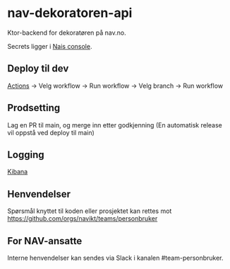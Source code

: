 # nav-dekoratoren-api

Ktor-backend for dekoratøren på nav.no.

Secrets ligger i [Nais console](https://console.nav.cloud.nais.io/team/personbruker/secrets).

## Deploy til dev

[Actions](https://github.com/navikt/nav-dekoratoren-api/actions) -> Velg workflow -> Run workflow -> Velg branch -> Run workflow

## Prodsetting

Lag en PR til main, og merge inn etter godkjenning (En automatisk release vil oppstå ved deploy til main)

## Logging

[Kibana](https://logs.adeo.no/app/r/s/8SJLz)

## Henvendelser

Spørsmål knyttet til koden eller prosjektet kan rettes mot https://github.com/orgs/navikt/teams/personbruker

## For NAV-ansatte

Interne henvendelser kan sendes via Slack i kanalen #team-personbruker.
